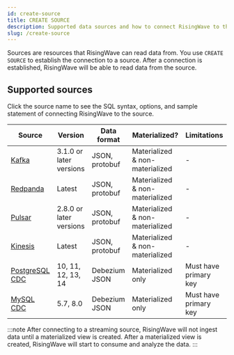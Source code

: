 ```yaml
---
id: create-source
title: CREATE SOURCE
description: Supported data sources and how to connect RisingWave to the sources.
slug: /create-source
---
```


Sources are resources that RisingWave can read data from. You use `CREATE SOURCE` to establish the connection to a source. After a connection is established, RisingWave will be able to read data from the source.


## Supported sources

Click the source name to see the SQL syntax, options, and sample statement of connecting RisingWave to the source.

| Source | Version | Data format | Materialized? | Limitations |
|---------|---------|---------|---------|---------|
|[Kafka](../create-source/create-source-kafka-redpanda.md)|3.1.0 or later versions	|JSON, protobuf|	Materialized & non-materialized|-
|[Redpanda](../create-source/create-source-kafka-redpanda.md)|Latest|JSON, protobuf	|Materialized & non-materialized|	-
|[Pulsar](../create-source/create-source-pulsar.md)|	2.8.0 or later versions|	JSON, protobuf|	Materialized & non-materialized|	-
|[Kinesis](../create-source/create-source-kinesis.md)|	Latest|	JSON, protobuf|	Materialized & non-materialized|	-
|[PostgreSQL CDC](../create-source/create-source-cdc.md)|	10, 11, 12, 13, 14|Debezium JSON|	Materialized only|	Must have primary key|
|[MySQL CDC](../create-source/create-source-cdc.md)|	5.7, 8.0|Debezium JSON|	Materialized only|	Must have primary key|

:::note
After connecting to a streaming source, RisingWave will not ingest data until a materialized view is created. After a materialized view is created, RisingWave will start to consume and analyze the data.
:::